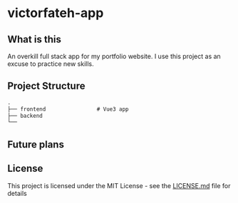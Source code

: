 # victorfateh-app

## What is this

An overkill full stack app for my portfolio website. I use this project as an excuse to practice new skills.

## Project Structure

```txt
.
├── frontend                # Vue3 app
├── backend
└──
```

## Future plans

## License

This project is licensed under the MIT License - see the [LICENSE.md](LICENSE.md) file for details
